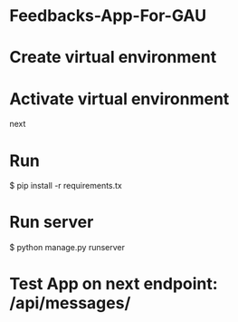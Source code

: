 # Feedbacks-App-For-GAU

# Create virtual environment

# Activate virtual environment
next
# Run 
$ pip install -r requirements.tx

# Run server
$ python manage.py runserver

# Test App on next endpoint: /api/messages/
